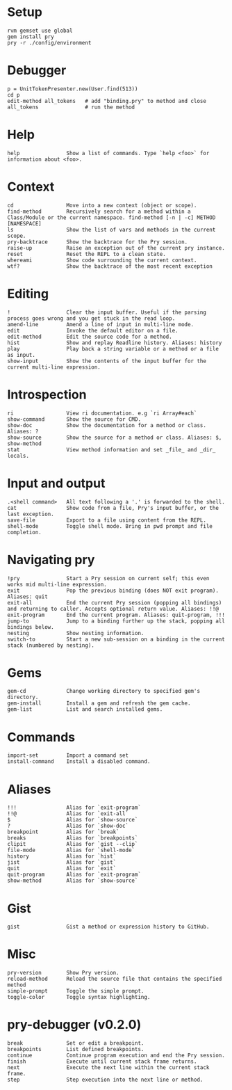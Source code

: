 # Setup

    rvm gemset use global
    gem install pry
    pry -r ./config/environment

# Debugger

    p = UnitTokenPresenter.new(User.find(513))
    cd p
    edit-method all_tokens   # add "binding.pry" to method and close
    all_tokens               # run the method


# Help
    help               Show a list of commands. Type `help <foo>` for information about <foo>.

# Context
    cd                 Move into a new context (object or scope).
    find-method        Recursively search for a method within a Class/Module or the current namespace. find-method [-n | -c] METHOD [NAMESPACE]
    ls                 Show the list of vars and methods in the current scope.
    pry-backtrace      Show the backtrace for the Pry session.
    raise-up           Raise an exception out of the current pry instance.
    reset              Reset the REPL to a clean state.
    whereami           Show code surrounding the current context.
    wtf?               Show the backtrace of the most recent exception

# Editing
    !                  Clear the input buffer. Useful if the parsing process goes wrong and you get stuck in the read loop.
    amend-line         Amend a line of input in multi-line mode.
    edit               Invoke the default editor on a file.
    edit-method        Edit the source code for a method.
    hist               Show and replay Readline history. Aliases: history
    play               Play back a string variable or a method or a file as input.
    show-input         Show the contents of the input buffer for the current multi-line expression.

# Introspection
    ri                 View ri documentation. e.g `ri Array#each`
    show-command       Show the source for CMD.
    show-doc           Show the documentation for a method or class. Aliases: ?
    show-source        Show the source for a method or class. Aliases: $, show-method
    stat               View method information and set _file_ and _dir_ locals.

# Input and output
    .<shell command>   All text following a '.' is forwarded to the shell.
    cat                Show code from a file, Pry's input buffer, or the last exception.
    save-file          Export to a file using content from the REPL.
    shell-mode         Toggle shell mode. Bring in pwd prompt and file completion.

# Navigating pry
    !pry               Start a Pry session on current self; this even works mid multi-line expression.
    exit               Pop the previous binding (does NOT exit program). Aliases: quit
    exit-all           End the current Pry session (popping all bindings) and returning to caller. Accepts optional return value. Aliases: !!@
    exit-program       End the current program. Aliases: quit-program, !!!
    jump-to            Jump to a binding further up the stack, popping all bindings below.
    nesting            Show nesting information.
    switch-to          Start a new sub-session on a binding in the current stack (numbered by nesting).

# Gems
    gem-cd             Change working directory to specified gem's directory.
    gem-install        Install a gem and refresh the gem cache.
    gem-list           List and search installed gems.

# Commands
    import-set         Import a command set
    install-command    Install a disabled command.

# Aliases
    !!!                Alias for `exit-program`
    !!@                Alias for `exit-all`
    $                  Alias for `show-source`
    ?                  Alias for `show-doc`
    breakpoint         Alias for `break`
    breaks             Alias for `breakpoints`
    clipit             Alias for `gist --clip`
    file-mode          Alias for `shell-mode`
    history            Alias for `hist`
    jist               Alias for `gist`
    quit               Alias for `exit`
    quit-program       Alias for `exit-program`
    show-method        Alias for `show-source`

# Gist
    gist               Gist a method or expression history to GitHub.

# Misc
    pry-version        Show Pry version.
    reload-method      Reload the source file that contains the specified method
    simple-prompt      Toggle the simple prompt.
    toggle-color       Toggle syntax highlighting.

# pry-debugger (v0.2.0)
    break              Set or edit a breakpoint.
    breakpoints        List defined breakpoints.
    continue           Continue program execution and end the Pry session.
    finish             Execute until current stack frame returns.
    next               Execute the next line within the current stack frame.
    step               Step execution into the next line or method.
